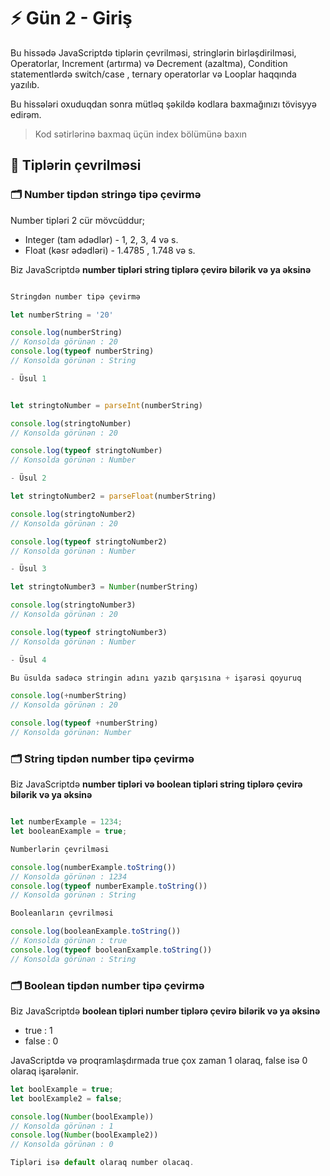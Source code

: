 # ⚡ Gün 2 - Giriş

Bu hissədə JavaScriptdə tiplərin çevrilməsi, stringlərin birləşdirilməsi, Operatorlar, Increment (artırma) və Decrement (azaltma), Condition statementlərdə switch/case , ternary operatorlar və Looplar haqqında yazılıb.

Bu hissələri oxuduqdan sonra mütləq şəkildə kodlara baxmağınızı tövisyyə edirəm.

> Kod sətirlərinə baxmaq üçün index bölümünə baxın

## 🔹 Tiplərin çevrilməsi

### 🗂️ Number tipdən stringə tipə çevirmə

Number tipləri 2 cür mövcüddur;
- Integer (tam ədədlər) - 1, 2, 3, 4 və s.
- Float (kəsr ədədləri) - 1.4785 , 1.748 və s.

Biz JavaScriptdə **number tipləri string tiplərə çevirə bilərik və ya əksinə**


```javascript

Stringdən number tipə çevirmə

let numberString = '20'

console.log(numberString) 
// Konsolda görünən : 20 
console.log(typeof numberString) 
// Konsolda görünən : String

- Üsul 1


let stringtoNumber = parseInt(numberString)

console.log(stringtoNumber)
// Konsolda görünən : 20

console.log(typeof stringtoNumber)
// Konsolda görünən : Number

- Üsul 2

let stringtoNumber2 = parseFloat(numberString)

console.log(stringtoNumber2)
// Konsolda görünən : 20

console.log(typeof stringtoNumber2)
// Konsolda görünən : Number

- Üsul 3

let stringtoNumber3 = Number(numberString)

console.log(stringtoNumber3)
// Konsolda görünən : 20

console.log(typeof stringtoNumber3)
// Konsolda görünən : Number

- Üsul 4

Bu üsulda sadəcə stringin adını yazıb qarşısına + işarəsi qoyuruq

console.log(+numberString)
// Konsolda görünən : 20

console.log(typeof +numberString)
// Konsolda görünən: Number
```

### 🗂️ String tipdən number tipə çevirmə

Biz JavaScriptdə **number tipləri və boolean tipləri string tiplərə çevirə bilərik və ya əksinə**

```javascript

let numberExample = 1234;
let booleanExample = true;

Numberlərin çevrilməsi

console.log(numberExample.toString())
// Konsolda görünən : 1234
console.log(typeof numberExample.toString())
// Konsolda görünən : String

Booleanların çevrilməsi

console.log(booleanExample.toString())
// Konsolda görünən : true
console.log(typeof booleanExample.toString())
// Konsolda görünən : String
```
### 🗂️ Boolean tipdən number tipə çevirmə

Biz JavaScriptdə **boolean tipləri number tiplərə çevirə bilərik və ya əksinə**

- true : 1
- false : 0

JavaScriptdə və proqramlaşdırmada true çox zaman 1 olaraq, false isə 0 olaraq işarələnir.


```javascript
let boolExample = true;
let boolExample2 = false;

console.log(Number(boolExample))
// Konsolda görünən : 1
console.log(Number(boolExample2))
// Konsolda görünən : 0

Tipləri isə default olaraq number olacaq.
```





